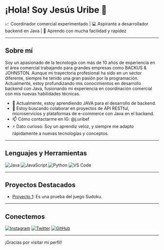 # ¡Hola! Soy Jesús Uribe 👋

📈 Coordinador comercial experimentado | 💻 Aspirante a desarrollador backend en Java | 🚀 Aprendo con mucha facilidad y rapidez

---

## Sobre mí

Soy un apasionado de la tecnología con más de 10 años de experiencia en el área comercial trabajando para grandes empresas como BACKUS & JOHNSTON. Aunque mi trayectoria profesional ha sido en un sector diferente, siempre he tenido una gran pasión por la programación. Actualmente, estoy profundizando mis conocimientos en desarrollo backend con Java, fusionando mi experiencia en coordinación comercial con mis nuevas habilidades técnicas.

- 🌱 Actualmente, estoy aprendiendo JAVA para el desarrollo de backend.
- 👯 Estoy buscando colaborar en proyectos de API RESTful, microservicios y plataformas de e-commerce con Java en el backend.
- 📫 Cómo contactarme en IG: @j.uribef
- ⚡ Dato curioso: Soy un aprendiz veloz, y siempre me adapto rápidamente a nuevas tecnologías y conceptos.

---

## Lenguajes y Herramientas


![Java](https://img.shields.io/badge/Java-ED8B00?style=for-the-badge&logo=java&logoColor=white)
![JavaScript](https://img.shields.io/badge/JavaScript-323330?style=for-the-badge&logo=javascript&logoColor=F7DF1E)
![Python](https://img.shields.io/badge/Python-3776AB?style=for-the-badge&logo=python&logoColor=white)
![VS Code](https://img.shields.io/badge/VS%20Code-007ACC?style=for-the-badge&logo=visual-studio-code&logoColor=white)

---

## Proyectos Destacados

- [Proyecto 1](https://github.com/jesusuribef/Sudoku): Es una prueba del juego Sudoku.

---


## Conectemos

[![Instagram](https://img.shields.io/badge/Instagram-E4405F?style=for-the-badge&logo=instagram&logoColor=white)](https://www.instagram.com/j.uribef)
[![Twitter](https://img.shields.io/badge/Twitter-1DA1F2?style=for-the-badge&logo=twitter&logoColor=white)](https://twitter.com/JesusUribeFe)
[![GitHub](https://img.shields.io/badge/GitHub-100000?style=for-the-badge&logo=github&logoColor=white)](https://github.com/jesusuribef)

---

¡Gracias por visitar mi perfil!

